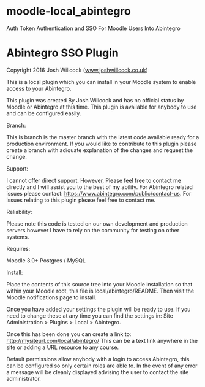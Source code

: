 # moodle-local_abintegro
Auth Token Authentication and SSO For Moodle Users Into Abintegro

Abintegro SSO Plugin
=======

Copyright 2016 Josh Willcock (www.joshwillcock.co.uk)

This is a local plugin which you can install in your Moodle system to enable access to your Abintegro.

This plugin was created By Josh Willcock and has no official status by Moodle
or Abintegro at this time. This plugin is available for anybody to use and can
be configured easily.


Branch:

This is branch is the master branch with the latest code available ready for a production
environment. If you would like to contribute to this plugin please create a branch with
adiquate explanation of the changes and request the change.

Support:

I cannot offer direct support. However, Please feel free to contact me directly and
I will assist you to the best of my ability. For Abintegro related issues please
contact: https://www.abintegro.com/public/contact-us. For issues relating to this plugin
please feel free to contact me.

Reliability:

Please note this code is tested on our own development and production servers however
I have to rely on the community for testing on other systems.

Requires:

Moodle 3.0+
Postgres / MySQL

Install:

Place the contents of this source tree into your Moodle installation so that
within your Moodle root, this file is local/abintegro/README. Then visit the
Moodle notifications page to install.

Once you have added your settings the plugin will be ready to use. If you need
to change these at any time you can find the settings in:
Site Administration > Plugins > Local > Abintegro.

Once this has been done you can create a link to: http://mysiteurl.com/local/abintegro/
This can be a text link anywhere in the site or adding a URL resource to any course.

Default permissions allow anybody with a login to access Abintegro, this can be configured
so only certain roles are able to. In the event of any error a message will be cleanly
displayed advising the user to contact the site administrator.

